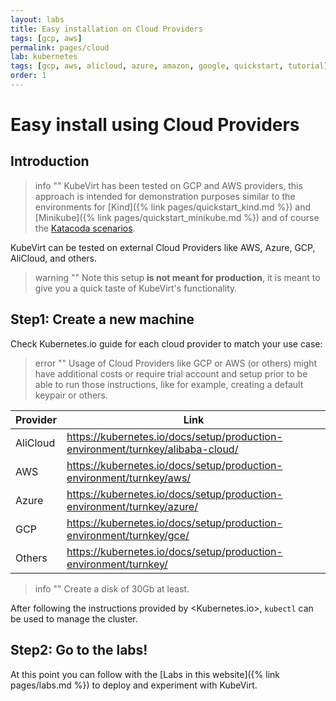 ```yaml
---
layout: labs
title: Easy installation on Cloud Providers
tags: [gcp, aws]
permalink: pages/cloud
lab: kubernetes
tags: [gcp, aws, alicloud, azure, amazon, google, quickstart, tutorial]
order: 1
---
```


# Easy install using Cloud Providers

## Introduction

> info ""
> KubeVirt has been tested on GCP and AWS providers, this approach is intended for demonstration purposes similar to the environments for [Kind]({% link pages/quickstart_kind.md %}) and [Minikube]({% link pages/quickstart_minikube.md %}) and of course the [Katacoda scenarios](https://katacoda.com/kubevirt).

KubeVirt can be tested on external Cloud Providers like AWS, Azure, GCP, AliCloud, and others.

> warning ""
> Note this setup **is not meant for production**, it is meant to give you a quick taste of KubeVirt's functionality.

## Step1: Create a new machine

Check Kubernetes.io guide for each cloud provider to match your use case:

> error ""
> Usage of Cloud Providers like GCP or AWS (or others) might have additional costs or require trial account and setup prior to be able to run those instructions, like for example, creating a default keypair or others.

| Provider | Link                                                                             |
| -------- | -------------------------------------------------------------------------------- |
| AliCloud | <https://kubernetes.io/docs/setup/production-environment/turnkey/alibaba-cloud/> |
| AWS      | <https://kubernetes.io/docs/setup/production-environment/turnkey/aws/>           |
| Azure    | <https://kubernetes.io/docs/setup/production-environment/turnkey/azure/>         |
| GCP      | <https://kubernetes.io/docs/setup/production-environment/turnkey/gce/>           |
| Others   | <https://kubernetes.io/docs/setup/production-environment/turnkey/>               |

> info ""
> Create a disk of 30Gb at least.

After following the instructions provided by <Kubernetes.io>, `kubectl` can be used to manage the cluster.

## Step2: Go to the labs!

At this point you can follow with the [Labs in this website]({% link pages/labs.md %}) to deploy and experiment with KubeVirt.
